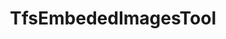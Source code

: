 ---
optionsClassName: TfsEmbededImagesToolOptions
optionsClassFullName: MigrationTools.Tools.TfsEmbededImagesToolOptions
configurationSamples:
- name: confinguration.json
  description: 
  code: >-
    {
      "MigrationTools": {
        "CommonTools": {
          "TfsEmbededImagesTool": {
            "Enabled": true
          }
        }
      }
    }
  sampleFor: MigrationTools.Tools.TfsEmbededImagesToolOptions
- name: defaults
  description: 
  code: >-
    {
      "MigrationTools": {
        "CommonTools": {
          "TfsEmbededImagesTool": {
            "Enabled": "True"
          }
        }
      }
    }
  sampleFor: MigrationTools.Tools.TfsEmbededImagesToolOptions
- name: Classic
  description: 
  code: >-
    {
      "$type": "TfsEmbededImagesToolOptions",
      "Enabled": true
    }
  sampleFor: MigrationTools.Tools.TfsEmbededImagesToolOptions
description: missng XML code comments
className: TfsEmbededImagesTool
typeName: Tools
architecture: 
options:
- parameterName: Enabled
  type: Boolean
  description: If set to `true` then the tool will run. Set to `false` and the processor will not run.
  defaultValue: missng XML code comments
status: missng XML code comments
processingTarget: missng XML code comments
classFile: /src/MigrationTools.Clients.AzureDevops.ObjectModel/Tools/TfsEmbededImagesTool.cs
optionsClassFile: /src/MigrationTools.Clients.AzureDevops.ObjectModel/Tools/TfsEmbededImagesToolOptions.cs

redirectFrom:
- /Reference/Tools/TfsEmbededImagesToolOptions/
layout: reference
toc: true
permalink: /Reference/Tools/TfsEmbededImagesTool/
title: TfsEmbededImagesTool
categories:
- Tools
- 
topics:
- topic: notes
  path: /docs/Reference/Tools/TfsEmbededImagesTool-notes.md
  exists: false
  markdown: ''
- topic: introduction
  path: /docs/Reference/Tools/TfsEmbededImagesTool-introduction.md
  exists: false
  markdown: ''

---